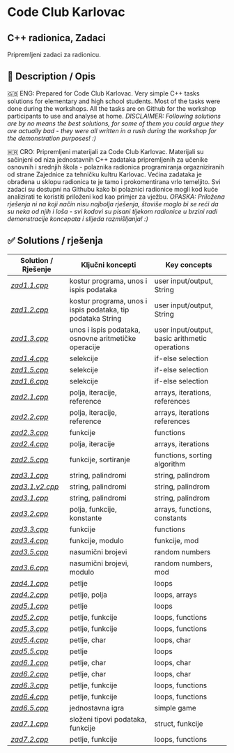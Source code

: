 # Code Club Karlovac
## C++ radionica, Zadaci

Pripremljeni zadaci za radionicu.

## 📕 Description / Opis
🇬🇧 ENG:
Prepared for Code Club Karlovac. Very simple C++ tasks solutions for elementary and high school students. Most of the tasks were done during the workshops. All the tasks are on Github for the workshop participants to use and analyse at home. *DISCLAIMER: Following solutions are by no means the best solutions, for some of them you could argue they are actually bad - they were all written in a rush during the workshop for the demonstration purposes! :)*

🇭🇷 CRO:
Pripremljeni materijali za Code Club Karlovac. Materijali su sačinjeni od niza jednostavnih C++ zadataka pripremljenih za učenike osnovnih i srednjih škola - polaznika radionica programiranja orgazniziranih od strane Zajednice za tehničku kultru Karlovac. Većina zadataka je obrađena u sklopu radionica te je tamo i prokomentirana vrlo temeljito. Svi zadaci su dostupni na Githubu kako bi polaznici radionice mogli kod kuće analizirati te koristiti priloženi kod kao primjer za vježbu. *OPASKA: Priložena rješenja ni na koji način nisu najbolja rješenja, štoviše moglo bi se reći da su neka od njih i loša - svi kodovi su pisani tijekom radionice u brzini radi demonstracije koncepata i slijeda razmišljanja! :)*

## ✅ Solutions / rješenja

| Solution / Rješenje | Ključni koncepti | Key concepts |
| ------------------- | ---------------- | ------------ |
| [*zad1.1.cpp*](https://github.com/kcuric/ztk-cpp/blob/master/zad1.1.cpp) | kostur programa, unos i ispis podataka | user input/output, String |
| [*zad1.2.cpp*](https://github.com/kcuric/ztk-cpp/blob/master/zad1.2.cpp) | kostur programa, unos i ispis podataka, tip podataka String | user input/output, String |
| [*zad1.3.cpp*](https://github.com/kcuric/ztk-cpp/blob/master/zad1.3.cpp) | unos i ispis podataka, osnovne aritmetičke operacije | user input/output, basic arithmetic operations |
| [*zad1.4.cpp*](https://github.com/kcuric/ztk-cpp/blob/master/zad1.4.cpp) | selekcije | if-else selection |
| [*zad1.5.cpp*](https://github.com/kcuric/ztk-cpp/blob/master/zad1.5.cpp) | selekcije | if-else selection |
| [*zad1.6.cpp*](https://github.com/kcuric/ztk-cpp/blob/master/zad1.6.cpp) | selekcije | if-else selection |
| [*zad2.1.cpp*](https://github.com/kcuric/ztk-cpp/blob/master/zad2.1.cpp) | polja, iteracije, reference | arrays, iterations, references |
| [*zad2.2.cpp*](https://github.com/kcuric/ztk-cpp/blob/master/zad2.2.cpp) | polja, iteracije, reference | arrays, iterations references |
| [*zad2.3.cpp*](https://github.com/kcuric/ztk-cpp/blob/master/zad2.3.cpp) | funkcije | functions |
| [*zad2.4.cpp*](https://github.com/kcuric/ztk-cpp/blob/master/zad2.4.cpp) | polja, iteracije | arrays, iterations |
| [*zad2.5.cpp*](https://github.com/kcuric/ztk-cpp/blob/master/zad2.5.cpp) | funkcije, sortiranje | functions, sorting algorithm |
| [*zad3.1.cpp*](https://github.com/kcuric/ztk-cpp/blob/master/zad3.1.cpp) | string, palindromi | string, palindrom |
| [*zad3.1.v2.cpp*](https://github.com/kcuric/ztk-cpp/blob/master/zad3.1.v2.cpp) | string, palindromi | string, palindrom |
| [*zad3.1.cpp*](https://github.com/kcuric/ztk-cpp/blob/master/zad3.1.cpp) | string, palindromi | string, palindrom |
| [*zad3.2.cpp*](https://github.com/kcuric/ztk-cpp/blob/master/zad3.2.cpp) | polja, funkcije, konstante | arrays, functions, constants |
| [*zad3.3.cpp*](https://github.com/kcuric/ztk-cpp/blob/master/zad3.1.cpp) | funkcije | functions |
| [*zad3.4.cpp*](https://github.com/kcuric/ztk-cpp/blob/master/zad3.1.cpp) | funkcije, modulo | funkcije, mod |
| [*zad3.5.cpp*](https://github.com/kcuric/ztk-cpp/blob/master/zad3.1.cpp) | nasumični brojevi | random numbers |
| [*zad3.6.cpp*](https://github.com/kcuric/ztk-cpp/blob/master/zad3.1.cpp) | nasumični brojevi, modulo | random numbers, mod |
| [*zad4.1.cpp*](https://github.com/kcuric/ztk-cpp/blob/master/zad4.1.cpp) | petlje | loops |
| [*zad4.2.cpp*](https://github.com/kcuric/ztk-cpp/blob/master/zad4.2.cpp) | petlje, polja | loops, arrays |
| [*zad5.1.cpp*](https://github.com/kcuric/ztk-cpp/blob/master/zad5.1.cpp) | petlje | loops |
| [*zad5.2.cpp*](https://github.com/kcuric/ztk-cpp/blob/master/zad5.2.cpp) | petlje, funkcije | loops, functions |
| [*zad5.3.cpp*](https://github.com/kcuric/ztk-cpp/blob/master/zad5.3.cpp) | petlje, funkcije | loops, functions |
| [*zad5.4.cpp*](https://github.com/kcuric/ztk-cpp/blob/master/zad5.4.cpp) | petlje, char | loops, char |
| [*zad5.5.cpp*](https://github.com/kcuric/ztk-cpp/blob/master/zad5.2.cpp) | petlje | loops |
| [*zad6.1.cpp*](https://github.com/kcuric/ztk-cpp/blob/master/zad6.1.cpp) | petlje, char | loops, char |
| [*zad6.2.cpp*](https://github.com/kcuric/ztk-cpp/blob/master/zad6.2.cpp) | petlje, char | loops, char |
| [*zad6.3.cpp*](https://github.com/kcuric/ztk-cpp/blob/master/zad6.3.cpp) | petlje, funkcije | loops, functions |
| [*zad6.4.cpp*](https://github.com/kcuric/ztk-cpp/blob/master/zad6.3.cpp) | petlje, funkcije | loops, functions |
| [*zad6.5.cpp*](https://github.com/kcuric/ztk-cpp/blob/master/zad6.3.cpp) | jednostavna igra | simple game |
| [*zad7.1.cpp*](https://github.com/kcuric/ztk-cpp/blob/master/zad6.3.cpp) | složeni tipovi podataka, funkcije | struct, funkcije |
| [*zad7.2.cpp*](https://github.com/kcuric/ztk-cpp/blob/master/zad6.3.cpp) | petlje, funkcije | loops, functions|
